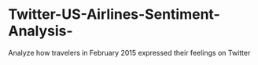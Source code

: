 # Twitter-US-Airlines-Sentiment-Analysis-
Analyze how travelers in February 2015 expressed their feelings on Twitter
